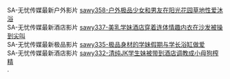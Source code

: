  SA-无忧传媒最新户外影片  [sawy358-户外极品少女和男友在阳光花园草地性爱沐浴](http://sagj.me/videoDetail/4dab32d103dac2de.html)                             
 SA-无忧传媒最新酒店影片  [sawy337-美乳学妹酒店穿着连体情趣内衣在沙发被操到尖叫](http://sagj.me/videoDetail/141ed0af82ba8887.html)                                 
 SA-无忧传媒最新极品影片  [sawy335-极品身材的学妹假期与学长浴缸做爱](http://sagj.me/videoDetail/93f4915d2a1a6ad4.html)                              
 SA-无忧传媒最新酒店影片  [sawy332-清纯JK学生妹被带到酒店调教成小母狗榨精](http://sagj.me/videoDetail/a9ae6ba2027b5487.html)                       
 .

